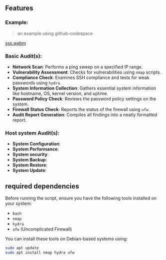 ## Features

### Example:
> an example using github-codespace

[sss.webm](https://github.com/user-attachments/assets/64e8283e-4cbc-4a7d-8c25-320a930eaa6f)




### Basic Audit(s):
- **Network Scan**: Performs a ping sweep on a specified IP range.
- **Vulnerability Assessment**: Checks for vulnerabilities using `nmap` scripts.
- **Compliance Check**: Examines SSH compliance and tests for weak passwords using `hydra`.
- **System Information Collection**: Gathers essential system information like hostname, OS, kernel version, and uptime.
- **Password Policy Check**: Reviews the password policy settings on the system.
- **Firewall Status Check**: Reports the status of the firewall using `ufw`.
- **Audit Report Generation**: Compiles all findings into a neatly formatted report.

### Host system Audit(s):
- **System Configuration**:
- **System Performance**:
- **System security**:
- **System Backup**:
- **System Restore**:
- **System Update**:


## required dependencies 

Before running the script, ensure you have the following tools installed on your system:

- `bash`
- `nmap`
- `hydra`
- `ufw` (Uncomplicated Firewall)

You can install these tools on Debian-based systems using:

```bash
sudo apt update
sudo apt install nmap hydra ufw
